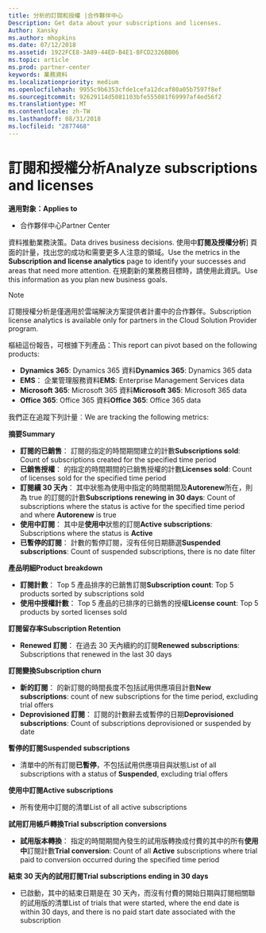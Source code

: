 ```yaml
---
title: 分析的訂閱和授權 |合作夥伴中心
Description: Get data about your subscriptions and licenses.
Author: Xansky
ms.author: mhopkins
ms.date: 07/12/2018
ms.assetid: 1922FCE8-3A89-44ED-B4E1-BFCD2326BB06
ms.topic: article
ms.prod: partner-center
keywords: 業務資料
ms.localizationpriority: medium
ms.openlocfilehash: 9955c9b6353cfde1cefa12dcaf80a05b7597f8ef
ms.sourcegitcommit: 92629114d5081103bfe555081f69997af4ed56f2
ms.translationtype: MT
ms.contentlocale: zh-TW
ms.lasthandoff: 08/31/2018
ms.locfileid: "2877468"
---
```

# <a name="analyze-subscriptions-and-licenses"></a><span data-ttu-id="63cd5-103">訂閱和授權分析</span><span class="sxs-lookup"><span data-stu-id="63cd5-103">Analyze subscriptions and licenses</span></span> 

**<span data-ttu-id="63cd5-104">適用對象：</span><span class="sxs-lookup"><span data-stu-id="63cd5-104">Applies to</span></span>**
- <span data-ttu-id="63cd5-105">合作夥伴中心</span><span class="sxs-lookup"><span data-stu-id="63cd5-105">Partner Center</span></span>

<span data-ttu-id="63cd5-106">資料推動業務決策。</span><span class="sxs-lookup"><span data-stu-id="63cd5-106">Data drives business decisions.</span></span> <span data-ttu-id="63cd5-107">使用中**訂閱及授權分析**\] 頁面的計量，找出您的成功和需要更多人注意的領域。</span><span class="sxs-lookup"><span data-stu-id="63cd5-107">Use the metrics in the **Subscription and license analytics** page to identify your successes and areas that need more attention.</span></span> <span data-ttu-id="63cd5-108">在規劃新的業務務目標時，請使用此資訊。</span><span class="sxs-lookup"><span data-stu-id="63cd5-108">Use this information as you plan new business goals.</span></span>

> [!NOTE]
> <span data-ttu-id="63cd5-109">訂閱授權分析是僅適用於雲端解決方案提供者計畫中的合作夥伴。</span><span class="sxs-lookup"><span data-stu-id="63cd5-109">Subscription license analytics is available only for partners in the Cloud Solution Provider program.</span></span>


<span data-ttu-id="63cd5-110">樞紐這份報告，可根據下列產品：</span><span class="sxs-lookup"><span data-stu-id="63cd5-110">This report can pivot based on the following products:</span></span>

 - <span data-ttu-id="63cd5-111">**Dynamics 365**: Dynamics 365 資料</span><span class="sxs-lookup"><span data-stu-id="63cd5-111">**Dynamics 365**: Dynamics 365 data</span></span>  
 - <span data-ttu-id="63cd5-112">**EMS**： 企業管理服務資料</span><span class="sxs-lookup"><span data-stu-id="63cd5-112">**EMS**: Enterprise Management Services data</span></span>  
 - <span data-ttu-id="63cd5-113">**Microsoft 365**: Microsoft 365 資料</span><span class="sxs-lookup"><span data-stu-id="63cd5-113">**Microsoft 365**: Microsoft 365 data</span></span>  
 - <span data-ttu-id="63cd5-114">**Office 365**: Office 365 資料</span><span class="sxs-lookup"><span data-stu-id="63cd5-114">**Office 365**: Office 365 data</span></span>  


<span data-ttu-id="63cd5-115">我們正在追蹤下列計量︰</span><span class="sxs-lookup"><span data-stu-id="63cd5-115">We are tracking the following metrics:</span></span>

**<span data-ttu-id="63cd5-116">摘要</span><span class="sxs-lookup"><span data-stu-id="63cd5-116">Summary</span></span>**  
 - <span data-ttu-id="63cd5-117">**訂閱的已銷售**： 訂閱的指定的時間期間建立的計數</span><span class="sxs-lookup"><span data-stu-id="63cd5-117">**Subscriptions sold**: Count of subscriptions created for the specified time period</span></span>  
 - <span data-ttu-id="63cd5-118">**已銷售授權**： 的指定的時間期間的已銷售授權的計數</span><span class="sxs-lookup"><span data-stu-id="63cd5-118">**Licenses sold**: Count of licenses sold for the specified time period</span></span>   
 - <span data-ttu-id="63cd5-119">**訂閱續 30 天內**： 其中狀態為使用中指定的時間期間及**Autorenew**所在，則為 true 的訂閱的計數</span><span class="sxs-lookup"><span data-stu-id="63cd5-119">**Subscriptions renewing in 30 days**: Count of subscriptions where the status is active for the specified time period and where **Autorenew** is true</span></span>
 - <span data-ttu-id="63cd5-120">**使用中訂閱**： 其中是**使用中**狀態的訂閱</span><span class="sxs-lookup"><span data-stu-id="63cd5-120">**Active subscriptions**: Subscriptions where the status is **Active**</span></span>  
 - <span data-ttu-id="63cd5-121">**已暫停的訂閱**： 計數的暫停訂閱，沒有任何日期篩選</span><span class="sxs-lookup"><span data-stu-id="63cd5-121">**Suspended subscriptions**: Count of suspended subscriptions, there is no date filter</span></span>  

**<span data-ttu-id="63cd5-122">產品明細</span><span class="sxs-lookup"><span data-stu-id="63cd5-122">Product breakdown</span></span>**  
 - <span data-ttu-id="63cd5-123">**訂閱計數**： Top 5 產品排序的已銷售訂閱</span><span class="sxs-lookup"><span data-stu-id="63cd5-123">**Subscription count**: Top 5 products sorted by subscriptions sold</span></span>  
 - <span data-ttu-id="63cd5-124">**使用中授權計數**： Top 5 產品的已排序的已銷售的授權</span><span class="sxs-lookup"><span data-stu-id="63cd5-124">**License count**: Top 5 products by sorted licenses sold</span></span>

**<span data-ttu-id="63cd5-125">訂閱留存率</span><span class="sxs-lookup"><span data-stu-id="63cd5-125">Subscription Retention</span></span>**
 - <span data-ttu-id="63cd5-126">**Renewed 訂閱**： 在過去 30 天內續約的訂閱</span><span class="sxs-lookup"><span data-stu-id="63cd5-126">**Renewed subscriptions**: Subscriptions that renewed in the last 30 days</span></span>  

**<span data-ttu-id="63cd5-127">訂閱變換</span><span class="sxs-lookup"><span data-stu-id="63cd5-127">Subscription churn</span></span>**  
 - <span data-ttu-id="63cd5-128">**新的訂閱**： 的新訂閱的時間長度不包括試用供應項目計數</span><span class="sxs-lookup"><span data-stu-id="63cd5-128">**New subscriptions**: count of new subscriptions for the time period, excluding trial offers</span></span>  
 - <span data-ttu-id="63cd5-129">**Deprovisioned 訂閱**： 訂閱的計數辭去或暫停的日期</span><span class="sxs-lookup"><span data-stu-id="63cd5-129">**Deprovisioned subscriptions**: Count of subscriptions deprovisioned or suspended by date</span></span>  

**<span data-ttu-id="63cd5-130">暫停的訂閱</span><span class="sxs-lookup"><span data-stu-id="63cd5-130">Suspended subscriptions</span></span>**  
 - <span data-ttu-id="63cd5-131">清單中的所有訂閱**已暫停**，不包括試用供應項目與狀態</span><span class="sxs-lookup"><span data-stu-id="63cd5-131">List of all subscriptions with a status of **Suspended**, excluding trial offers</span></span>  
  
**<span data-ttu-id="63cd5-132">使用中訂閱</span><span class="sxs-lookup"><span data-stu-id="63cd5-132">Active subscriptions</span></span>**
 - <span data-ttu-id="63cd5-133">所有使用中訂閱的清單</span><span class="sxs-lookup"><span data-stu-id="63cd5-133">List of all active subscriptions</span></span>  

**<span data-ttu-id="63cd5-134">試用訂用帳戶轉換</span><span class="sxs-lookup"><span data-stu-id="63cd5-134">Trial subscription conversions</span></span>**  
 - <span data-ttu-id="63cd5-135">**試用版本轉換**： 指定的時間期間內發生的試用版轉換成付費的其中的所有**使用中**訂閱計數</span><span class="sxs-lookup"><span data-stu-id="63cd5-135">**Trial conversion**: Count of all **Active** subscriptions where trial paid to conversion occurred during the specified time period</span></span>  

**<span data-ttu-id="63cd5-136">結束 30 天內的試用訂閱</span><span class="sxs-lookup"><span data-stu-id="63cd5-136">Trial subscriptions ending in 30 days</span></span>**  
 - <span data-ttu-id="63cd5-137">已啟動，其中的結束日期是在 30 天內，而沒有付費的開始日期與訂閱相關聯的試用版的清單</span><span class="sxs-lookup"><span data-stu-id="63cd5-137">List of trials that were started, where the end date is within 30 days, and there is no paid start date associated with the subscription</span></span>  

  
